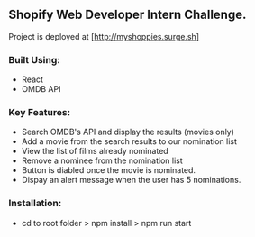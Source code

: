 <!-- @format -->

## Shopify Web Developer Intern Challenge.

Project is deployed at [http://myshoppies.surge.sh]

### Built Using:

- React
- OMDB API

### Key Features:

- Search OMDB's API and display the results (movies only)
- Add a movie from the search results to our nomination list
- View the list of films already nominated
- Remove a nominee from the nomination list
- Button is diabled once the movie is nominated.
- Dispay an alert message when the user has 5 nominations.

### Installation:

- cd to root folder > npm install > npm run start

